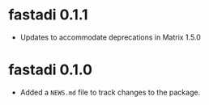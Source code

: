 # fastadi 0.1.1

* Updates to accommodate deprecations in Matrix 1.5.0

# fastadi 0.1.0

* Added a `NEWS.md` file to track changes to the package.
